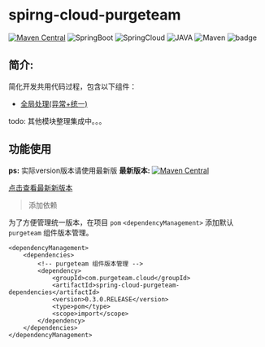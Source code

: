 # spirng-cloud-purgeteam

[![Maven Central](https://img.shields.io/maven-central/v/com.purgeteam.cloud/spring-cloud-purgeteam-dependencies.svg?label=Maven%20Central)](https://search.maven.org/search?q=g:com.purgeteam.cloud%20AND%20a:spirng-cloud-purgeteam)
![SpringBoot](https://img.shields.io/badge/SpringBoot-2.1.8RELEASE-green.svg)
![SpringCloud](https://img.shields.io/badge/SpringCloud-Greenwich.RELEASE-green.svg)
![JAVA](https://img.shields.io/badge/JAVA-1.8+-green.svg)
![Maven](https://img.shields.io/badge/Maven-3.0+-green.svg)
![badge](https://img.shields.io/badge/buil-passing-green.svg)

## 简介:
简化开发共用代码过程，包含以下组件：

- [全局处理(异常+统一)](https://www.purgeteam.com/)

todo: 其他模块整理集成中。。。

## 功能使用

**ps:** 实际version版本请使用最新版
**最新版本:** [![Maven Central](https://img.shields.io/maven-central/v/com.purgeteam.cloud/spring-cloud-purgeteam-dependencies.svg?label=Maven%20Central)](https://search.maven.org/search?q=g:com.purgeteam.cloud%20AND%20a:spirng-cloud-purgeteam)

[点击查看最新新版本](https://search.maven.org/search?q=g:com.purgeteam.cloud%20AND%20a:spring-cloud-purgeteam-dependencies)

> 添加依赖

为了方便管理统一版本，在项目 `pom` `<dependencyManagement>` 添加默认 `purgeteam` 组件版本管理。
```
<dependencyManagement>
    <dependencies>
        <!-- purgeteam 组件版本管理 -->
        <dependency>
            <groupId>com.purgeteam.cloud</groupId>
            <artifactId>spring-cloud-purgeteam-dependencies</artifactId>
            <version>0.3.0.RELEASE</version>
            <type>pom</type>
            <scope>import</scope>
        </dependency>
    </dependencies>
</dependencyManagement>
```